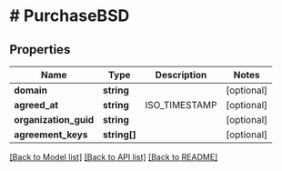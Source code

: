 # # PurchaseBSD

## Properties

Name | Type | Description | Notes
------------ | ------------- | ------------- | -------------
**domain** | **string** |  | [optional]
**agreed_at** | **string** | ISO_TIMESTAMP | [optional]
**organization_guid** | **string** |  | [optional]
**agreement_keys** | **string[]** |  | [optional]

[[Back to Model list]](../../README.md#models) [[Back to API list]](../../README.md#endpoints) [[Back to README]](../../README.md)
